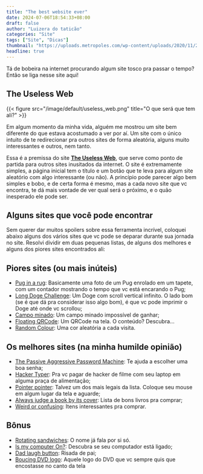 ```yaml
---
title: "The best website ever"
date: 2024-07-06T18:54:33+08:00
draft: false
author: "Luizera do taticão"
categories: "Site"
tags: ["Site", "Dicas"]
thumbnail: "https://uploads.metropoles.com/wp-content/uploads/2020/11/26123358/Conheca-o-vovo-por-tras-de-um-dos-memes-mais-famosos-da-web-600x400.jpg"
headline: true
---
```

Tá de bobeira na internet procurando algum site tosco pra passar o tempo? Então se liga nesse site aqui!
<!--more-->

## The Useless Web

{{< figure src="/image/default/useless_web.png" title="O que será que tem ali?" >}}

Em algum momento da minha vida, alguém me mostrou um site bem diferente do que estava acostumado a ver por aí. Um site com o único intuito de te redirecionar pra outros sites de forma aleatória, alguns muito interessantes e outros, nem tanto.

Essa é a premissa do site **[The Useless Web](https://theuselessweb.com/)**, que  serve como ponto de partida para outros sites inusitados da internet. O site é extremamente simples, a página inicial tem o título e um botão que te leva para algum site aleatório com algo interessante (ou não). A princípio pode parecer algo bem simples e bobo, e de certa forma é mesmo, mas a cada novo site que vc encontra, te dá mais vontade de ver qual será o próximo, e o quão inesperado ele pode ser.

## Alguns sites que você pode encontrar

Sem querer dar muitos spoilers sobre essa ferramenta incrível, coloquei abaixo alguns dos vários sites que vc pode se deparar durante sua jornada no site. Resolvi dividir em duas pequenas listas, de alguns dos melhores e alguns dos piores sites encontrados ali:

## Piores sites (ou mais inúteis)
- [Pug in a rug](https://puginarug.com/): Basicamente uma foto de um Pug enrolado em um tapete, com um contador mostrando o tempo que vc está encarando o Pug;
- [Long Doge Challenge](https://longdogechallenge.com/): Um Doge com scroll vertical infinito. O lado bom (se é que dá pra considerar isso algo bom), é que vc pode imprimir o Doge até onde vc scrollou;
- [Campo minado](https://onesquareminesweeper.com/): Um campo minado impossível de ganhar;
- [Floating QRCode](https://floatingqrcode.com/): Um QRCode na tela. O conteúdo? Descubra...
- [Random Colour](https://randomcolour.com/): Uma cor aleatória a cada visita.

## Os melhores sites (na minha humilde opinião)
- [The Passive Aggressive Password Machine](https://trypap.com/): Te ajuda a escolher uma boa senha;
- [Hacker Typer](https://hackertyper.com/): Pra vc pagar de hacker de filme com seu laptop em alguma praça de alimentação;
- [Pointer pointer](https://pointerpointer.com/): Talvez um dos mais legais da lista. Coloque seu mouse em algum lugar da tela e aguarde;
- [Always judge a book by its cover](https://alwaysjudgeabookbyitscover.com/): Lista de bons livros pra comprar;
- [Weird or confusing](https://weirdorconfusing.com/): Itens interessantes pra comprar.

## Bônus
- [Rotating sandwiches](https://rotatingsandwiches.com/): O nome já fala por si só.
- [Is my computer On?](http://www.ismycomputeron.com/): Descubra se seu computador está ligado;
- [Dad laugh button](https://dadlaughbutton.com/): Risada de pai;
- [Boucing DVD logo](https://www.bouncingdvdlogo.com/): Aquele logo do DVD que vc sempre quis que encostasse no canto da tela

